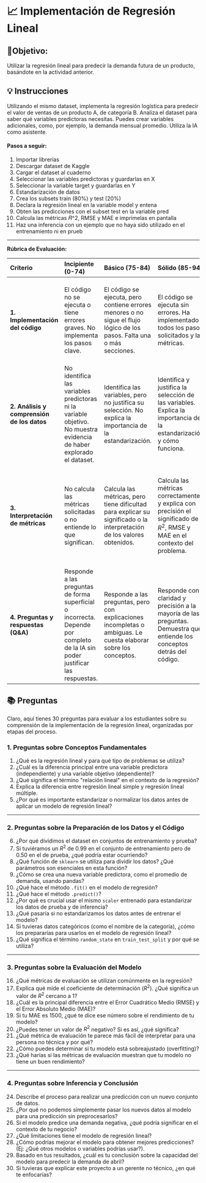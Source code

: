 # 📈 Implementación de Regresión Lineal

## 🎯Objetivo: 
Utilizar la regresión lineal para predecir la demanda futura de un producto, basándote en la actividad anterior. 

## 💡 Instrucciones
Utilizando el mismo dataset, implementa la regresión logística para predecir el valor de ventas de un producto A, de categoría B. Analiza el dataset para saber qué variables predictoras necesitas. Puedes crear variables adicionales, como, por ejemplo, la demanda mensual promedio. Utiliza la IA como asistente.

#### **Pasos a seguir:**
1. Importar librerías
2. Descargar dataset de Kaggle
3. Cargar el dataset al cuaderno
4. Seleccionar las variables predictoras y guardarlas en X
5. Seleccionar la variable target y guardarlas en Y
6. Estandarización de datos
7. Crea los subsets train (80%) y test (20%)
8. Declara la regresión lineal en la variable model y entena
9. Obten las predicciones con el subset test en la variable pred
10. Calcula las métricas 𝑅^2, RMSE y MAE e imprimelas en pantalla
11. Haz una inferencia con un ejemplo que no haya sido utilizado en el entrenamiento ni en prueb


---

**Rúbrica de Evaluación:**

| Criterio | Incipiente (0-74) | Básico (75-84) | Sólido (85-94| Destacado (95-100) |
| :--- | :--- | :--- | :--- | :--- |
| **1. Implementación del código** | El código no se ejecuta o tiene errores graves. No implementa los pasos clave. | El código se ejecuta, pero contiene errores menores o no sigue el flujo lógico de los pasos. Falta una o más secciones. | El código se ejecuta sin errores. Ha implementado todos los pasos solicitados y las métricas. | El código es limpio, bien comentado y sigue todos los pasos lógicamente. Ha implementado una variable adicional correctamente. |
| **2. Análisis y comprensión de los datos** | No identifica las variables predictoras ni la variable objetivo. No muestra evidencia de haber explorado el dataset. | Identifica las variables, pero no justifica su selección. No explica la importancia de la estandarización. | Identifica y justifica la selección de las variables. Explica la importancia de la estandarización y cómo funciona. | Muestra un análisis profundo de los datos, justificando la selección de variables y la creación de una nueva variable predictora. |
| **3. Interpretación de métricas** | No calcula las métricas solicitadas o no entiende lo que significan. | Calcula las métricas, pero tiene dificultad para explicar su significado o la interpretación de los valores obtenidos. | Calcula las métricas correctamente y explica con precisión el significado de $R^2$, RMSE y MAE en el contexto del problema. | No solo calcula e interpreta las métricas, sino que también sugiere cómo podrían usarse para comparar diferentes modelos y por qué una es más adecuada que otra. |
| **4. Preguntas y respuestas (Q&A)** | Responde a las preguntas de forma superficial o incorrecta. Depende por completo de la IA sin poder justificar las respuestas. | Responde a las preguntas, pero con explicaciones incompletas o ambiguas. Le cuesta elaborar sobre los conceptos. | Responde con claridad y precisión a la mayoría de las preguntas. Demuestra que entiende los conceptos detrás del código. | Responde a todas las preguntas con una comprensión profunda. Puede explicar por qué se tomaron ciertas decisiones de codificación y cómo se podría mejorar el modelo. |

## 📚 Preguntas
Claro, aquí tienes 30 preguntas para evaluar a los estudiantes sobre su comprensión de la implementación de la regresión lineal, organizadas por etapas del proceso.

### **1. Preguntas sobre Conceptos Fundamentales**

1.  ¿Qué es la regresión lineal y para qué tipo de problemas se utiliza?
2.  ¿Cuál es la diferencia principal entre una variable predictora (independiente) y una variable objetivo (dependiente)?
3.  ¿Qué significa el término "relación lineal" en el contexto de la regresión?
4.  Explica la diferencia entre regresión lineal simple y regresión lineal múltiple.
5.  ¿Por qué es importante estandarizar o normalizar los datos antes de aplicar un modelo de regresión lineal?

---

### **2. Preguntas sobre la Preparación de los Datos y el Código**

6.  ¿Por qué dividimos el dataset en conjuntos de entrenamiento y prueba?
7.  Si tuviéramos un $R^2$ de 0.99 en el conjunto de entrenamiento pero de 0.50 en el de prueba, ¿qué podría estar ocurriendo?
8.  ¿Qué función de `sklearn` se utiliza para dividir los datos? ¿Qué parámetros son esenciales en esta función?
9.  ¿Cómo se crea una nueva variable predictora, como el promedio de demanda, usando pandas?
10. ¿Qué hace el método `.fit()` en el modelo de regresión?
11. ¿Qué hace el método `.predict()`?
12. ¿Por qué es crucial usar el mismo `scaler` entrenado para estandarizar los datos de prueba y de inferencia?
13. ¿Qué pasaría si no estandarizamos los datos antes de entrenar el modelo?
14. Si tuvieras datos categóricos (como el nombre de la categoría), ¿cómo los prepararías para usarlos en el modelo de regresión lineal?
15. ¿Qué significa el término `random_state` en `train_test_split` y por qué se utiliza?

---

### **3. Preguntas sobre la Evaluación del Modelo**

16. ¿Qué métricas de evaluación se utilizan comúnmente en la regresión?
17. Explica qué mide el coeficiente de determinación ($R^2$). ¿Qué significa un valor de $R^2$ cercano a 1?
18. ¿Cuál es la principal diferencia entre el Error Cuadrático Medio (RMSE) y el Error Absoluto Medio (MAE)?
19. Si tu MAE es 1500, ¿qué te dice ese número sobre el rendimiento de tu modelo?
20. ¿Puedes tener un valor de $R^2$ negativo? Si es así, ¿qué significa?
21. ¿Qué métrica de evaluación te parece más fácil de interpretar para una persona no técnica y por qué?
22. ¿Cómo puedes determinar si tu modelo está sobreajustado (overfitting)?
23. ¿Qué harías si las métricas de evaluación muestran que tu modelo no tiene un buen rendimiento?

---

### **4. Preguntas sobre Inferencia y Conclusión**

24. Describe el proceso para realizar una predicción con un nuevo conjunto de datos.
25. ¿Por qué no podemos simplemente pasar los nuevos datos al modelo para una predicción sin preprocesarlos?
26. Si el modelo predice una demanda negativa, ¿qué podría significar en el contexto de tu negocio?
27. ¿Qué limitaciones tiene el modelo de regresión lineal?
28. ¿Cómo podrías mejorar el modelo para obtener mejores predicciones? (Ej: ¿Qué otros modelos o variables podrías usar?).
29. Basado en tus resultados, ¿cuál es tu conclusión sobre la capacidad del modelo para predecir la demanda de abril?
30. Si tuvieras que explicar este proyecto a un gerente no técnico, ¿en qué te enfocarías?

